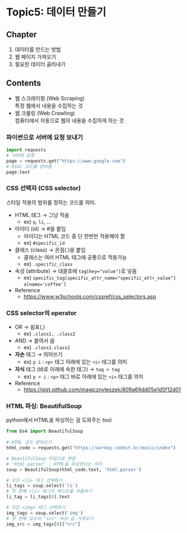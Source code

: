 # Topic5: 데이터 만들기
## Chapter
1. 데이터를 만드는 방법
2. 웹 페이지 가져오기
3. 필요한 데이터 골라내기
## Contents
- 웹 스크레이핑 (Web Scraping)
<br> 특정 웹에서 내용을 수집하는 것
- 웹 크롤링 (Web Crawling)
<br> 컴퓨터에서 자동으로 웹의 내용을 수집하게 하는 것

### 파이썬으로 서버에 요청 보내기
```python
import requests
# 서버에 요청
page = requests.get("https://www.google.com")
# html 코드를 받아옴
page.text
```
### CSS 선택자 (CSS selector)
스타일 적용의 범위를 정하는 코드를 의미.
- HTML 태그 &rarr; 그냥 적음
	- ex) `p`, `li`, ...
- 아이디 (id) &rarr; #을 붙임
	- 아이디는 HTML 코드 중 단 한번만 적용해야 함
	- ex) `#specific_id`
- 클래스 (class) &rarr; 온점(.)을 붙임
	- 클래스는 여러 HTML 태그에 공통으로 적용가능
	- ex) `.specific_class`
- 속성 (attribute) &rarr; 대괄호에 `tag[key="value"]`로 넣음
	- ex) `specific_tag[specific_attr_name="specific_attr_value"]` `a[name='coffee']`
- Reference
	- https://www.w3schools.com/cssref/css_selectors.asp
### CSS selector의 operator
- OR &rarr; 쉼표(,)
	- ex) `.class1, .class2`
- AND &rarr; 붙여서 씀
	- ex) `.class1.class2`
- **자손** 태그 &rarr; 띄어쓰기
	- ex) `p i` : `<p>` 태그 아래에 있는 `<i>` 태그를 의미
- **자식** 태그 (바로 아래에 속한 태그) &rarr; `tag > tag`
	- ex) `p > i` : `<p>` 태그 바로 아래에 있는 `<i>` 태그를 의미
- Reference
	- https://gist.github.com/magicznyleszek/809a69dd05e1d5f12d01
### HTML 파싱: BeautifulSoup
python에서 HTML을 파싱하는 걸 도와주는 tool
```python
from bs4 import BeautifulSoup
  
# HTML 코드 받아오기 
html_code = requests.get("https://workey.codeit.kr/music/index")

# BeautifulSoup 타입으로 변환
# 'html.parser' : HTML을 파싱한다는 의미
soup = BeautifulSoup(html_code.text, 'html.parser')

# 모든 <li> 태그 선택하기
li_tags = soup.select('li')
# 첫 번째 <li> 태그의 텍스트를 추출하기
li_tag = li_tags[0].text

# 모든 <img> 태그 선택하기 
img_tags = soup.select('img') 
# 첫 번째 요소의 "src" 속성 값 가져오기 
img_src = img_tags[0]["src"]
```
